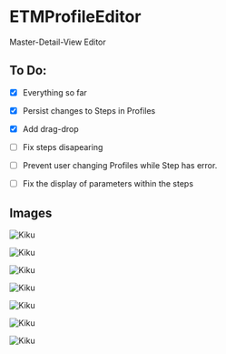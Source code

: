 # ETMProfileEditor
 Master-Detail-View Editor


## To Do:
- [x] Everything so far
- [x] Persist changes to Steps in Profiles
- [x] Add drag-drop
- [ ] Fix steps disapearing
- [ ] Prevent user changing Profiles while Step has error.
- [ ] Fix the display of parameters within the steps



## Images


  ![Kiku](Images/create_profile.png)
  
  ![Kiku](Images/profile_created.png)
   
  ![Kiku](Images/create_steps.png)
    
  ![Kiku](Images/Validation.png)
  
  ![Kiku](Images/Remove_Steps.png)
 
 ![Kiku](Images/drag_drop.png)
  
   ![Kiku](Images/delete_profile.png)
  
